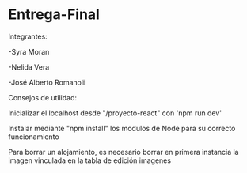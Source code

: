 # Entrega-Final

Integrantes:

-Syra Moran

-Nelida Vera

-José Alberto Romanoli


Consejos de utilidad: 

Inicializar el localhost desde "/proyecto-react" con 'npm run dev'

Instalar mediante "npm install" los modulos de Node para su correcto funcionamiento

Para borrar un alojamiento, es necesario borrar en primera instancia la imagen vinculada en la tabla de edición imagenes
